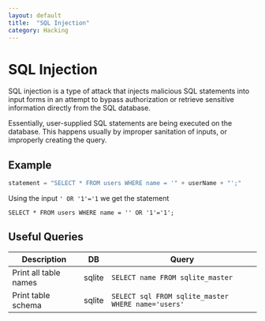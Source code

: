 ```yaml
---
layout: default
title:  "SQL Injection"
category: Hacking
---
```


# SQL Injection

SQL injection is a type of attack that injects malicious SQL statements
into input forms in an attempt to bypass authorization or retrieve
sensitive information directly from the SQL database.

Essentially, user-supplied SQL statements are being executed on the
database. This happens usually by improper sanitation of inputs, or
improperly creating the query.

## Example

```php
statement = "SELECT * FROM users WHERE name = '" + userName + "';"
```

Using the input `' OR '1'='1` we get the statement
```
SELECT * FROM users WHERE name = '' OR '1'='1';
```

## Useful Queries

| Description | DB | Query |
| ----------- | -- | ----- |
| Print all table names | sqlite | `SELECT name FROM sqlite_master` |
| Print table schema | sqlite | `SELECT sql FROM sqlite_master WHERE name='users'` |
